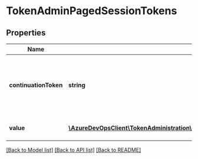 # TokenAdminPagedSessionTokens

## Properties
Name | Type | Description | Notes
------------ | ------------- | ------------- | -------------
**continuationToken** | **string** | The continuation token that can be used to retrieve the next page of session tokens, or &lt;code&gt;null&lt;/code&gt; if there is no next page. | [optional] 
**value** | [**\AzureDevOpsClient\TokenAdministration\AzureDevOpsClient\TokenAdministration\Model\SessionToken[]**](SessionToken.md) | The list of all session tokens in the current page. | [optional] 

[[Back to Model list]](../README.md#documentation-for-models) [[Back to API list]](../README.md#documentation-for-api-endpoints) [[Back to README]](../README.md)


